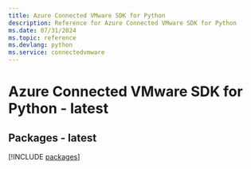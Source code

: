 ```yaml
---
title: Azure Connected VMware SDK for Python
description: Reference for Azure Connected VMware SDK for Python
ms.date: 07/31/2024
ms.topic: reference
ms.devlang: python
ms.service: connectedvmware
---
```

# Azure Connected VMware SDK for Python - latest
## Packages - latest
[!INCLUDE [packages](connected-vmware-index.md)]